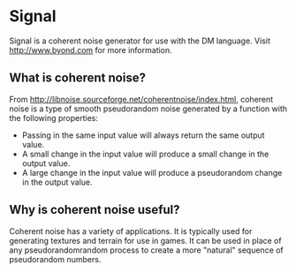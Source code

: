 Signal
======
Signal is a coherent noise generator for use with the DM language. Visit http://www.byond.com for more information.

What is coherent noise?
-----------------------
From http://libnoise.sourceforge.net/coherentnoise/index.html, coherent noise is a type of smooth pseudorandom noise
generated by a function with the following properties:
* Passing in the same input value will always return the same output value.
* A small change in the input value will produce a small change in the output value.
* A large change in the input value will produce a pseudorandom change in the output value.

Why is coherent noise useful?
-----------------------------
Coherent noise has a variety of applications. It is typically used for generating textures and terrain for use in
games. It can be used in place of any pseudorandomrandom process to create a more "natural" sequence of
pseudorandom numbers.